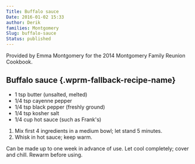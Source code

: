 ```yaml
---
Title: Buffalo sauce
Date: 2016-01-02 15:33
author: Derik
families: Montgomery
Slug: buffalo-sauce
Status: published
---
```


Provided by Emma Montgomery for the 2014 Montgomery Family Reunion Cookbook. <!--WPRM Recipe 184-->

<div class="wprm-fallback-recipe">

Buffalo sauce {.wprm-fallback-recipe-name}
-------------

<div class="wprm-fallback-recipe-ingredients">

-   1 tsp butter (unsalted, melted)
-   1/4 tsp cayenne pepper
-   1/4 tsp black pepper (freshly ground)
-   1/4 tsp kosher salt
-   1/4 cup hot sauce (such as Frank's)

</div>

<div class="wprm-fallback-recipe-instructions">

1.  Mix first 4 ingredients in a medium bowl; let stand 5 minutes.
2.  Whisk in hot sauce; keep warm.

</div>

<div class="wprm-fallback-recipe-notes">

Can be made up to one week in advance of use. Let cool completely; cover and chill. Rewarm before using.

</div>

</div>

<!--End WPRM Recipe-->
